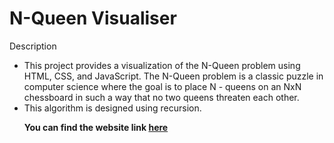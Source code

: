 # N-Queen Visualiser
 Description
- This project provides a visualization of the N-Queen problem using HTML, CSS, and JavaScript. The N-Queen problem is a classic puzzle in computer science where the goal is to place N - queens on an NxN chessboard in such a way that no two queens threaten each other.
- This algorithm is designed using recursion.
**<p>You can find the website link <a href="https://nqueen.netlify.app/">here</a></p>**
